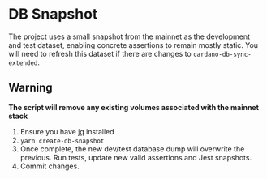 # DB Snapshot

The project uses a small snapshot from the mainnet as the development and test dataset, enabling
concrete assertions to remain mostly static. You will need to refresh this dataset if there are
changes to `cardano-db-sync-extended`. 

## Warning
**The script will remove any existing volumes associated with the mainnet stack**

1. Ensure you have [jq](https://stedolan.github.io/jq/download/) installed
2. `yarn create-db-snapshot`
3. Once complete, the new dev/test database dump will overwrite the previous. Run tests, update new valid assertions and Jest snapshots.
4. Commit changes. 